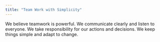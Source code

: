 ```yaml
---
title: "Team Work with Simplicity"
---
```

We believe teamwork is powerful. We communicate clearly and listen to everyone. We take responsibility for our actions and decisions. We keep things simple and adapt to change.